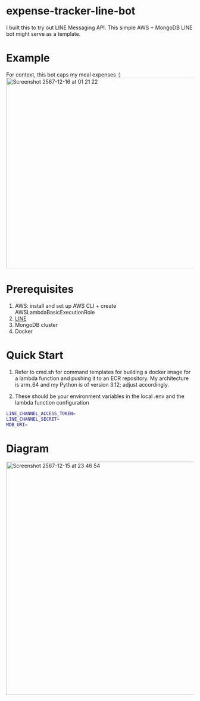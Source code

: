 # expense-tracker-line-bot
I built this to try out LINE Messaging API. 
This simple AWS + MongoDB LINE bot might serve as a template.

# Example
For context, this bot caps my meal expenses :)
<img width="510" alt="Screenshot 2567-12-16 at 01 21 22" src="https://github.com/user-attachments/assets/3198d34f-c301-4aac-8886-a25c537b62b7" />


# Prerequisites
1. AWS: install and set up AWS CLI + create AWSLambdaBasicExecutionRole
2. [LINE](https://developers.line.biz/en/docs/messaging-api/getting-started/)
3. MongoDB cluster
4. Docker

# Quick Start
1. Refer to cmd.sh for command templates for building a docker image for a lambda function and pushing it to an ECR repository.
My architecture is arm_64 and my Python is of version 3.12; adjust accordingly.

2. These should be your environment variables in the local .env and the lambda function configuration
```bash
LINE_CHANNEL_ACCESS_TOKEN=
LINE_CHANNEL_SECRET=
MDB_URI=
```

# Diagram
<img width="624" alt="Screenshot 2567-12-15 at 23 46 54" src="https://github.com/user-attachments/assets/b5be7a2b-9e62-4304-a660-bf7779aeffee" />
